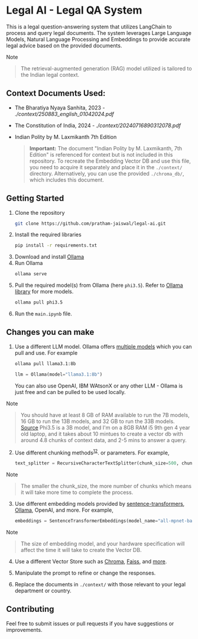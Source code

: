 # Legal AI - Legal QA System

This is a legal question-answering system that utilizes LangChain to process and query legal documents. The system leverages Large Language Models, Natural Language Processing and Embeddings to provide accurate legal advice based on the provided documents.

> [!NOTE]
>> The retrieval-augmented generation (RAG) model utilized is tailored to the Indian legal context.

## Context Documents Used:
- The Bharatiya Nyaya Sanhita, 2023 - *./context/250883_english_01042024.pdf*
- The Constitution of India, 2024 - *./context/20240716890312078.pdf*
- Indian Polity by M. Laxmikanth 7th Edition

    > **Important:** The document "Indian Polity by M. Laxmikanth, 7th Edition" is referenced for context but is not included in this repository. To recreate the Embedding Vector DB and use this file, you need to acquire it separately and place it in the `./context/` directory. Alternatively, you can use the provided `./chroma_db/`, which includes this document.

## Getting Started

1. Clone the repository
    ```sh
    git clone https://github.com/pratham-jaiswal/legal-ai.git
    ```
2. Install the required libraries
    ```sh
    pip install -r requirements.txt
    ```
3. Download and install [Ollama](https://ollama.com/download)
4. Run Ollama
    ```sh
    ollama serve
    ```
5. Pull the required model(s) from Ollama (here `phi3.5`). Refer to [Ollama library](https://ollama.com/library) for more models.
    ```sh
    ollama pull phi3.5
    ```
6. Run the `main.ipynb` file.

## Changes you can make

1. Use a different LLM model. Ollama offers [multiple models](https://ollama.com/library) which you can pull and use. For example
    ```sh
    ollama pull llama3.1:8b
    ```

    ```py
    llm = Ollama(model="llama3.1:8b")
    ```

    You can also use OpenAI, IBM WAtsonX or any other LLM - Ollama is just free and can be pulled to be used locally.

> [!NOTE]
>> You should have at least 8 GB of RAM available to run the 7B models, 16 GB to run the 13B models, and 32 GB to run the 33B models. [Source](https://github.com/ollama/ollama?tab=readme-ov-file#model-library)
>> Phi3.5 is a 3B model, and I'm on a 8GB RAM i5 9th gen 4 year old laptop, and it takes about 10 mintues to create a vector db with around 4.8 chunks of context data, and 2-5 mins to answer a query.

2. Use different chunking methods<sup>[1](https://python.langchain.com/v0.2/docs/how_to/#text-splitters)</sup><sup>[2](https://blog.lancedb.com/chunking-techniques-with-langchain-and-llamaindex/)</sup>. or parameters. For example,
    ```py
    text_splitter = RecursiveCharacterTextSplitter(chunk_size=500, chunk_overlap=70)
    ```
> [!NOTE]
>> The smaller the chunk_size, the more number of chunks which means it will take more time to complete the process.

3. Use different embedding models provided by [sentence-transformers](https://huggingface.co/sentence-transformers#models), [Ollama](https://ollama.com/blog/embedding-models), OpenAI, and more. For example,
    ```py
    embeddings = SentenceTransformerEmbeddings(model_name="all-mpnet-base-v2")
    ```

> [!NOTE]
>> The size of embedding model, and your hardware specification will affect the time it will take to create the Vector DB.

4. Use a different Vector Store such as [Chroma](https://python.langchain.com/v0.2/docs/integrations/vectorstores/chroma/), [Faiss](https://python.langchain.com/v0.2/docs/integrations/vectorstores/faiss/), and [more](https://python.langchain.com/v0.2/docs/integrations/vectorstores/).

5. Manipulate the prompt to refine or change the responses.

6. Replace the documents in `./context/` with those relevant to your legal department or country.

## Contributing

Feel free to submit issues or pull requests if you have suggestions or improvements.
